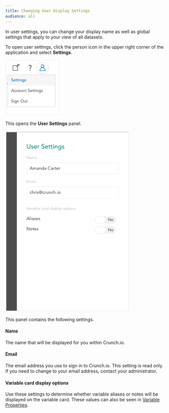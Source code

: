 ```yaml
---
title: Changing User Display Settings
audience: all
---
```


In user settings, you can change your display name as well as global settings that apply to your view of all datasets. 

To open user settings, click the person icon in the upper right corner of the application and select **Settings**.

![](images/SettingsDropdown.png)

This opens the **User Settings** panel.

![](images/UserSettings.png)

This panel contains the following settings.

#### Name

The name that will be displayed for you within Crunch.io.

#### Email

The email address you use to sign in to Crunch.io. This setting is read only. If you need to change to your email address, contact your administrator.

#### Variable card display options

Use these settings to determine whether variable aliases or notes will be displayed on the variable card. These values can also be seen in [Variable Properties](crunch_variable-properties.html).
